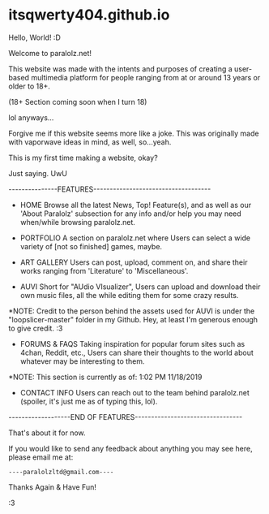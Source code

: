 # itsqwerty404.github.io

Hello, World! :D

Welcome to paralolz.net!

This website was made with the intents and purposes
of creating a user-based multimedia platform for people
ranging from at or around 13 years or older to 18+.

(18+ Section coming soon when I turn 18)

lol anyways...

Forgive me if this website seems more like a joke.
This was originally made with vaporwave ideas in
mind, as well, so...yeah.

This is my first time making a website, okay?

Just saying. UwU

---------------FEATURES------------------------------------

- HOME
    Browse all the latest News, Top! Feature(s), and as
well as our 'About Paralolz' subsection for any info and/or
help you may need when/while browsing paralolz.net.


- PORTFOLIO
    A section on paralolz.net where Users
can select a wide variety of [not so finished] games, maybe.


- ART GALLERY
    Users can post, upload, comment on, and
share their works ranging from 'Literature' to 'Miscellaneous'.


- AUVI
    Short for "AUdio VIsualizer", Users can upload and
download their own music files, all the while editing them for
some crazy results. 

*NOTE: Credit to the person behind the assets used for AUVI is under
the "loopslicer-master" folder in my Github. Hey, at least I'm
generous enough to give credit. :3


- FORUMS & FAQS
Taking inspiration for popular forum sites such as 4chan, Reddit,
etc., Users can share their thoughts to the world about whatever
may be interesting to them.

*NOTE: This section is currently <UNDER CONSTRUCTION> as of:
    1:02 PM 11/18/2019


- CONTACT INFO
Users can reach out to the team behind paralolz.net (spoiler, it's
just me as of typing this, lol).

-------------------END OF FEATURES---------------------------------

That's about it for now.

If you would like to send any feedback about anything you may see
here, please email me at:


    ----paralolzltd@gmail.com----
    
   
Thanks Again & Have Fun!

:3
    

